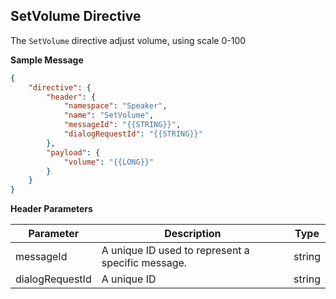 ## SetVolume Directive

The `SetVolume` directive adjust volume, using scale 0-100

**Sample Message**

```json
{
    "directive": {
        "header": {
            "namespace": "Speaker",
            "name": "SetVolume",
            "messageId": "{{STRING}}",
            "dialogRequestId": "{{STRING}}"
        },
        "payload": {
            "volume": "{{LONG}}"
        }
    }
}
```

**Header Parameters** 

| Parameter | Description | Type |
| ------------ | ------------- | ------------ |
| messageId | A unique ID used to represent a specific message.  | string |  
| dialogRequestId | A unique ID | string |
